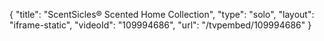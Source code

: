 {
    "title": "ScentSicles&reg; Scented Home Collection",
    "type": "solo",
    "layout": "iframe-static",
    "videoId": "109994686",
    "url": "\/tvpembed\/109994686"
}